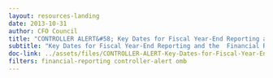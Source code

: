 ```yaml
---
layout: resources-landing 
date: 2013-10-31
author: CFO Council
title: "CONTROLLER ALERT&#58; Key Dates for Fiscal Year-End Reporting and the	Financial Report of the	United States Government"
subtitle: "Key Dates for Fiscal Year-End Reporting and the	Financial Report"
doc-link: ../assets/files/CONTROLLER-ALERT-Key-Dates-for-Fiscal-Year-End-Reporting-and-the-Financial-Report-of-the-United-States-Government.pdf
filters: financial-reporting controller-alert omb
---
```

